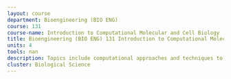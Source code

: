 ```yaml
---
layout: course 
department: Bioengineering (BIO ENG)
course: 131
course-name: Introduction to Computational Molecular and Cell Biology
title: Bioengineering (BIO ENG) 131 Introduction to Computational Molecular and Cell Biology
units: 4
tools: nan
description: Topics include computational approaches and techniques to gene structure and genome annotation, sequence alignment using dynamic programming, protein domain analysis, RNA folding and structure prediction, RNA sequence design for synthetic biology, genetic and biochemical pathways and networks, UNIX and scripting languages, basic probability and information theory. Various "case studies" in these areas are reviewed; web-based computational biology tools will be used by students and programming projects will be given. Computational biology research connections to biotechnology will be explored.
cluster: Biological Science
---
```

